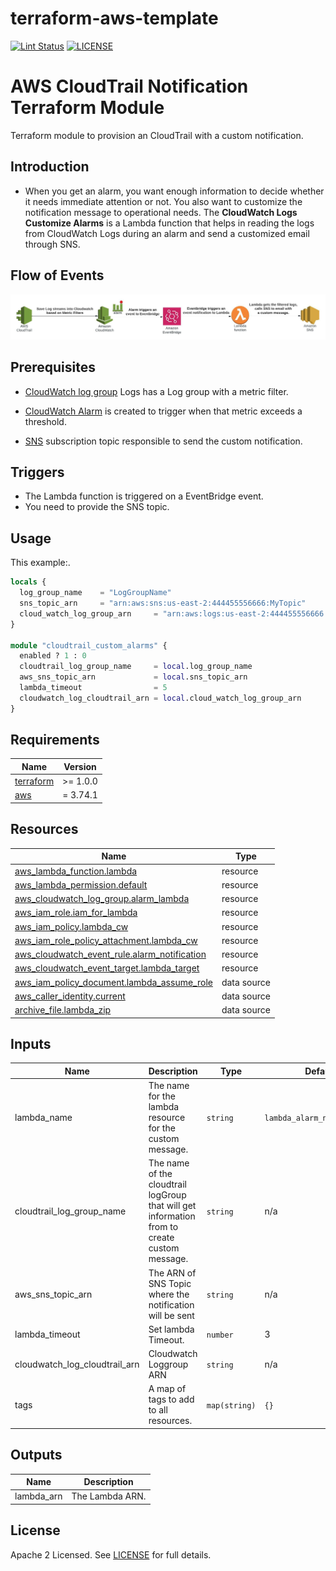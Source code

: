 # terraform-aws-template

[![Lint Status](https://github.com/DNXLabs/terraform-aws-template/workflows/Lint/badge.svg)](https://github.com/DNXLabs/terraform-aws-template/actions)
[![LICENSE](https://img.shields.io/github/license/DNXLabs/terraform-aws-template)](https://github.com/DNXLabs/terraform-aws-template/blob/master/LICENSE)

<!--- BEGIN_TF_DOCS --->

# AWS CloudTrail Notification Terraform Module

Terraform module to provision an CloudTrail with a custom notification.

## Introduction
- When you get an alarm, you want enough information to decide whether it needs immediate attention or not. You also want to customize the notification message to operational needs. The **CloudWatch Logs Customize Alarms** is a Lambda function that helps in reading the logs from CloudWatch Logs during an alarm and send a customized email through SNS.

## Flow of Events

![Flow of events](./assets/cloudtrail_notification.jpeg)

## Prerequisites

- [CloudWatch log group](https://docs.aws.amazon.com/AmazonCloudWatch/latest/logs/Working-with-log-groups-and-streams.html) Logs has a Log group with a metric filter.
* [CloudWatch Alarm](https://docs.aws.amazon.com/AmazonCloudWatch/latest/logs/Working-with-log-groups-and-streams.html)  is created to trigger when that metric exceeds a threshold.
- [SNS](https://docs.aws.amazon.com/sns/latest/dg/sns-create-topic.html) subscription topic responsible to send the custom notification.

## Triggers
* The Lambda function is triggered on a EventBridge event.
* You need to provide the SNS topic.




## Usage

This example:.

```terraform
locals {
  log_group_name    = "LogGroupName"
  sns_topic_arn     = "arn:aws:sns:us-east-2:444455556666:MyTopic"
  cloud_watch_log_group_arn     = "arn:aws:logs:us-east-2:444455556666:MyLog"
}

module "cloudtrail_custom_alarms" {
  enabled ? 1 : 0
  cloudtrail_log_group_name     = local.log_group_name
  aws_sns_topic_arn             = local.sns_topic_arn
  lambda_timeout                = 5
  cloudwatch_log_cloudtrail_arn = local.cloud_watch_log_group_arn
}

```

## Requirements

| Name | Version |
|------|---------|
| <a name="requirement_terraform"></a> [terraform](#requirement\_terraform) | >= 1.0.0 |
| <a name="requirement_aws"></a> [aws](#requirement\_aws) | = 3.74.1 |



## Resources

| Name | Type |
|------|------|
| [aws_lambda_function.lambda](https://registry.terraform.io/providers/hashicorp/aws/latest/docs/resources/lambda_function) | resource |
| [aws_lambda_permission.default](https://registry.terraform.io/providers/hashicorp/aws/latest/docs/resources/lambda_permission) | resource |
| [aws_cloudwatch_log_group.alarm_lambda](https://registry.terraform.io/providers/hashicorp/aws/latest/docs/resources/cloudwatch_log_group) | resource |
| [aws_iam_role.iam_for_lambda](https://registry.terraform.io/providers/hashicorp/aws/latest/docs/resources/iam_role) | resource |
| [aws_iam_policy.lambda_cw](https://registry.terraform.io/providers/hashicorp/aws/latest/docs/resources/iam_policy) | resource |
| [aws_iam_role_policy_attachment.lambda_cw](https://registry.terraform.io/providers/hashicorp/aws/latest/docs/resources/iam_role_policy_attachment) | resource |
| [aws_cloudwatch_event_rule.alarm_notification](https://registry.terraform.io/providers/hashicorp/aws/latest/docs/resources/cloudwatch_event_rule) | resource |
| [aws_cloudwatch_event_target.lambda_target](https://registry.terraform.io/providers/hashicorp/aws/latest/docs/resources/cloudwatch_event_target) | resource |
| [aws_iam_policy_document.lambda_assume_role](https://registry.terraform.io/providers/hashicorp/aws/latest/docs/data-sources/iam_policy_document) | data source |
| [aws_caller_identity.current](https://registry.terraform.io/providers/hashicorp/aws/latest/docs/data-sources/caller_identity) | data source |
| [archive_file.lambda_zip](https://registry.terraform.io/providers/hashicorp/archive/latest/docs/data-sources/archive_file) | data source |


## Inputs

| Name | Description | Type | Default | Required |
|------|-------------|------|---------|:--------:|
| lambda_name | The name for the lambda resource for the custom message.  | `string` | `lambda_alarm_notification` | no |
| cloudtrail_log_group_name | The name of the cloudtrail logGroup that will get information from to create custom message. | `string` | n/a | yes |
| aws_sns_topic_arn | The ARN of SNS Topic where the notification will be sent | `string` | n/a | yes |
| lambda_timeout | Set lambda Timeout. | `number` | 3 | no |
| cloudwatch_log_cloudtrail_arn | Cloudwatch Loggroup ARN | `string` | n/a | yes |
| tags | A map of tags to add to all resources. | `map(string)` | `{}` | no |

## Outputs

| Name | Description |
|------|-------------|
| lambda_arn | The Lambda ARN. |


<!-- END_TF_DOCS -->

## License

Apache 2 Licensed. See [LICENSE](https://github.com/idealo/terraform-aws-opensearch/blob/main/LICENSE) for full details.